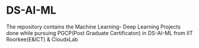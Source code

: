 # DS-AI-ML
The repository contains the Machine Learning- Deep Learning Projects done while pursuing PGCP(Post Graduate Certificaton) in DS-AI-ML from IIT Roorkee(E&ICT) & CloudxLab 
